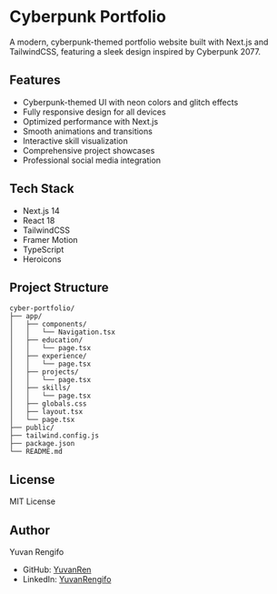# Cyberpunk Portfolio

A modern, cyberpunk-themed portfolio website built with Next.js and TailwindCSS, featuring a sleek design inspired by Cyberpunk 2077.

## Features

- Cyberpunk-themed UI with neon colors and glitch effects
- Fully responsive design for all devices
- Optimized performance with Next.js
- Smooth animations and transitions
- Interactive skill visualization
- Comprehensive project showcases
- Professional social media integration

## Tech Stack

- Next.js 14
- React 18
- TailwindCSS
- Framer Motion
- TypeScript
- Heroicons

## Project Structure

```
cyber-portfolio/
├── app/
│   ├── components/
│   │   └── Navigation.tsx
│   ├── education/
│   │   └── page.tsx
│   ├── experience/
│   │   └── page.tsx
│   ├── projects/
│   │   └── page.tsx
│   ├── skills/
│   │   └── page.tsx
│   ├── globals.css
│   ├── layout.tsx
│   └── page.tsx
├── public/
├── tailwind.config.js
├── package.json
└── README.md
```

## License

MIT License 

## Author

Yuvan Rengifo
- GitHub: [YuvanRen](https://github.com/YuvanRen)
- LinkedIn: [YuvanRengifo](https://www.linkedin.com/in/yuvan-rengifo-178925256/) 
